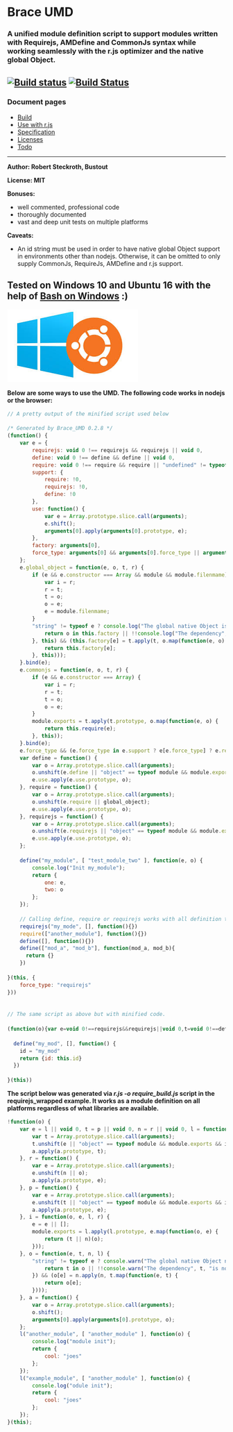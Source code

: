 
# Brace UMD
### A unified module definition script to support modules written with Requirejs, AMDefine and CommonJs syntax while working seamlessly with the r.js optimizer and the native global Object.

[![Build status](https://ci.appveyor.com/api/projects/status/j9w4v3romfw971y9/branch/master?svg=true)](https://ci.appveyor.com/project/restarian/brace-umd/branch/master) [![Build Status](https://travis-ci.org/restarian/brace_umd.svg?branch=master)](https://travis-ci.org/restarian/brace_umd)
------

### Document pages
* [Build](https://github.com/restarian/brace_umd/blob/master/doc/build.md)
* [Use with r.js](https://github.com/restarian/brace_umd/blob/master/doc/optimizer.md)
* [Specification](https://github.com/restarian/brace_umd/blob/master/doc/specification.md)
* [Licenses](https://github.com/restarian/brace_umd/blob/master/doc/license.md)
* [Todo](https://github.com/restarian/brace_umd/blob/master/doc/todo.md)

----

**Author: Robert Steckroth, Bustout**

**License: MIT**

**Bonuses:**
* well commented, professional code
* thoroughly documented
* vast and deep unit tests on multiple platforms

**Caveats:**
  * An id string must be used in order to have native global Object support in environments other than nodejs. Otherwise, it can be omitted to only supply CommonJs, RequireJs, AMDefine and r.js support.


Tested on Windows 10 and Ubuntu 16 with the help of [Bash on Windows](https://github.com/Microsoft/BashOnWindows) :)
-------
![Bash_on_windows](https://raw.githubusercontent.com/restarian/brace_umd/master/doc/image/bash_on_windows_logo.jpg)

**Below are some ways to use the UMD. The following code works in nodejs or the browser:**
```javascript
// A pretty output of the minified script used below

/* Generated by Brace_UMD 0.2.8 */
(function() {
    var e = {
        requirejs: void 0 !== requirejs && requirejs || void 0,
        define: void 0 !== define && define || void 0,
        require: void 0 !== require && require || "undefined" != typeof module && module.require.bind(module) || void 0,
        support: {
            require: !0,
            requirejs: !0,
            define: !0
        },
        use: function() {
            var e = Array.prototype.slice.call(arguments);
            e.shift();
            arguments[0].apply(arguments[0].prototype, e);
        },
        factory: arguments[0],
        force_type: arguments[0] && arguments[0].force_type || arguments[1] && arguments[1].force_type
    };
    e.global_object = function(e, o, t, r) {
        if (e && e.constructor === Array && module && module.filenmame) {
            var i = r;
            r = t;
            t = o;
            o = e;
            e = module.filenmame;
        }
        "string" != typeof e ? console.log("The global native Object is attempted to be used but the module does not supply an id parameter. Skipping loading of the module.") : o.every(function(o, t) {
            return o in this.factory || !!console.log("The dependency", o, "is not loaded into the factory yet. Skipping loading of the module", e);
        }, this) && (this.factory[e] = t.apply(t, o.map(function(e, o) {
            return this.factory[e];
        }, this)));
    }.bind(e);
    e.commonjs = function(e, o, t, r) {
        if (e && e.constructor === Array) {
            var i = r;
            r = t;
            t = o;
            o = e;
        }
        module.exports = t.apply(t.prototype, o.map(function(e, o) {
            return this.require(e);
        }, this));
    }.bind(e);
    e.force_type && (e.force_type in e.support ? e[e.force_type] ? e.requirejs = e.require = e.define = e.factory = e[e.force_type] : console.log("The forced type", e.force_type, "is not available.") : console.log("The forced type", e.force_type, "specified as an option is not supported by Brace UMD. Supported types are", Object.keys(e.support)));
    var define = function() {
        var o = Array.prototype.slice.call(arguments);
        o.unshift(e.define || "object" == typeof module && module.exports && e.commonjs || e.global_object);
        e.use.apply(e.use.prototype, o);
    }, require = function() {
        var o = Array.prototype.slice.call(arguments);
        o.unshift(e.require || global_object);
        e.use.apply(e.use.prototype, o);
    }, requirejs = function() {
        var o = Array.prototype.slice.call(arguments);
        o.unshift(e.requirejs || "object" == typeof module && module.exports && e.commonjs || e.global_object);
        e.use.apply(e.use.prototype, o);
    };

    define("my_module", [ "test_module_two" ], function(e, o) {
        console.log("Init my_module");
        return {
            one: e,
            two: o
        };
    });

    // Calling define, require or requirejs works with all definition types here.
    requirejs("my_mode", [], function(){})
    require(["another_module"], function(){})
    define([], function(){})
    define(["mod_a", "mod_b"], function(mod_a, mod_b){
      return {}
    })

}(this, {
    force_type: "requirejs"
}))


// The same script as above but with minified code.

(function(o){var e=void 0!==requirejs&&requirejs||void 0,t=void 0!==define&&define||void 0,r=void 0!==require&&require||module&&module.require.bind(module)||void 0,p=function(){var o=Array.prototype.slice.call(arguments);o.shift();arguments[0].apply(arguments[0].prototype,o)},define=function(){var o=Array.prototype.slice.call(arguments);o.unshift(t||"object"==typeof module&&module.exports&&n||i);p.apply(p.prototype,o)},require=function(){var o=Array.prototype.slice.call(arguments);o.unshift(r||i);p.apply(p.prototype,o)},requirejs=function(){var o=Array.prototype.slice.call(arguments);o.unshift(e||"object"==typeof module&&module.exports&&n||i);p.apply(p.prototype,o)},n=function(o,e,t,p){e=e||[];module.exports=t.apply(t.prototype,e.map(function(o,e){return r(o)}))},i=function(e,t,r,p){if(e&&e.constructor===Array){var n=p;p=r;r=t;t=e;e=__filename.replace(/.*[\\,\/]/g,"")}"string"!=typeof e?console.log("The global native Object needs to be used but the module id parameter is not available."):t.every(function(t,r){return t in o||!!console.log("The dependency",t,"is not loaded into the factory yet. Skipping loading of the module",e)})&&(o[e]=r.apply(r,t.map(function(e,t){return o[e]})))}

  define("my_mod", [], function() {
    id = "my_mod"
    return {id: this.id}
  })

}(this))

```

**The script below was generated via _r.js -o require_build.js_ script in the requirejs_wrapped example. It works as a module definition on all platforms regardless of what libraries are available.**

```javascript
!function(o) {
    var e = l || void 0, t = p || void 0, n = r || void 0, l = function() {
        var t = Array.prototype.slice.call(arguments);
        t.unshift(e || "object" == typeof module && module.exports && i || o);
        a.apply(a.prototype, t);
    }, r = function() {
        var e = Array.prototype.slice.call(arguments);
        e.unshift(n || o);
        a.apply(a.prototype, e);
    }, p = function() {
        var e = Array.prototype.slice.call(arguments);
        e.unshift(t || "object" == typeof module && module.exports && i || o);
        a.apply(a.prototype, e);
    }, i = function(o, e, l, r) {
        e = e || [];
        module.exports = l.apply(l.prototype, e.map(function(o, e) {
            return (t || n)(o);
        }));
    }, o = function(e, t, n, l) {
        "string" != typeof e ? console.warn("The global native Object needs to be used but the module id parameter is not available.") : t.every(function(t, n) {
            return t in o || !!console.warn("The dependency", t, "is not loaded into the factory yet. Skipping loading of the module", e);
        }) && (o[e] = n.apply(n, t.map(function(e, t) {
            return o[e];
        })));
    }, a = function() {
        var o = Array.prototype.slice.call(arguments);
        o.shift();
        arguments[0].apply(arguments[0].prototype, o);
    };
    l("another_module", [ "another_module" ], function(o) {
        console.log("module init");
        return {
            cool: "joes"
        };
    });
    l("example_module", [ "another_module" ], function(o) {
        console.log("odule init");
        return {
            cool: "joes"
        };
    });
}(this);
```
